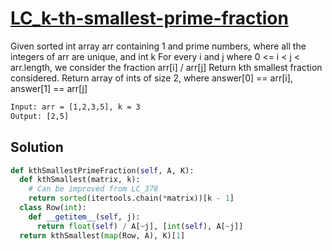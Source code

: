 # [LC_k-th-smallest-prime-fraction](https://leetcode.com/problems/k-th-smallest-prime-fraction)

Given sorted int array arr containing 1 and prime numbers, where all the integers of arr are unique, and int k
For every i and j where 0 <= i < j < arr.length, we consider the fraction arr[i] / arr[j]
Return kth smallest fraction considered. Return array of ints of size 2, where answer[0] == arr[i], answer[1] == arr[j]


```txt
Input: arr = [1,2,3,5], k = 3
Output: [2,5]

```

## Solution

```py
def kthSmallestPrimeFraction(self, A, K):
  def kthSmallest(matrix, k):
    # Can be improved from LC_378
    return sorted(itertools.chain(*matrix))[k - 1]
  class Row(int):
    def __getitem__(self, j):
      return float(self) / A[~j], [int(self), A[~j]]
  return kthSmallest(map(Row, A), K)[1]
```
